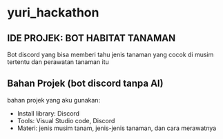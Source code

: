 # yuri_hackathon

## IDE PROJEK: BOT HABITAT TANAMAN
Bot discord yang bisa memberi tahu jenis tanaman yang cocok di musim tertentu dan perawatan tanaman itu

## Bahan Projek (bot discord tanpa AI)
bahan projek yang aku gunakan:
* Install library: Discord
* Tools: Visual Studio code, Discord
* Materi: jenis musim tanam, jenis-jenis tanaman, dan cara merawatnya
